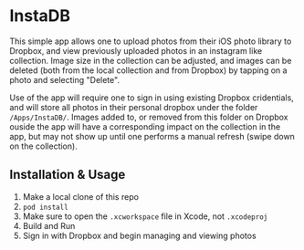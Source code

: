 # InstaDB
This simple app allows one to upload photos from their iOS photo library to Dropbox, and view previously uploaded photos in an instagram like collection. Image size in the collection can be adjusted, and images can be deleted (both from the local collection and from Dropbox) by tapping on a photo and selecting "Delete".

Use of the app will require one to sign in using existing Dropbox cridentials, and will store all photos in their personal dropbox under the folder `/Apps/InstaDB/`. Images added to, or removed from this folder on Dropbox ouside the app will have a corresponding impact on the collection in the app, but may not show up until one performs a manual refresh (swipe down on the collection).

## Installation & Usage

1) Make a local clone of this repo
2) `pod install`
3) Make sure to open the `.xcworkspace` file in Xcode, not `.xcodeproj`
4) Build and Run
5) Sign in with Dropbox and begin managing and viewing photos
